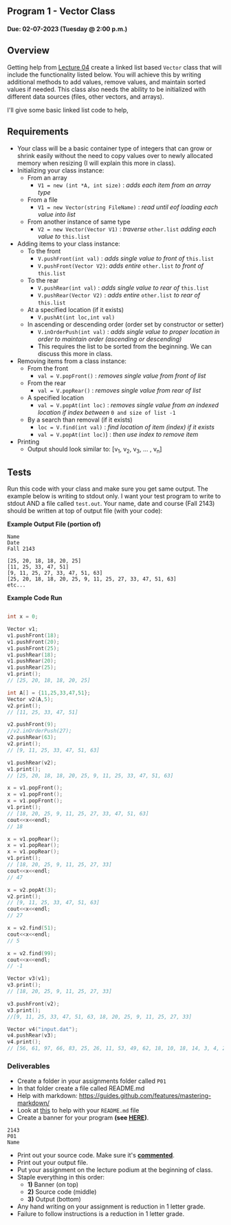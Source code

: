 ## Program 1 - Vector Class
#### Due: 02-07-2023 (Tuesday @ 2:00 p.m.)

## Overview

Getting help from [Lecture 04](../../Lectures/04-Day_05-06/main.cpp)  create a linked list based `Vector` class that will include the functionality listed below. You will achieve this by writing additional methods to add values, remove values, and maintain sorted values if needed. This class also needs the ability to be initialized with different data sources (files, other vectors, and arrays).

I'll give some basic linked list code to help, 

## Requirements

- Your class will be a basic container type of integers that can grow or shrink easily without the need to copy values over to newly allocated memory when resizing (I will explain this more in class).
- Initializing your class instance:
  - From an array
    - `V1 = new (int *A, int size)` : *adds each item from an array type*
  - From a file 
    - `V1 = new Vector(string FileName)` : *read until eof loading each value into list* 
  - From another instance of same type 
    - `V2 = new Vector(Vector V1)` : *traverse* `other.list` *adding each value to* `this.list`
- Adding items to your class instance:
  - To the front
    - `V.pushFront(int val)` : *adds single value to front of* `this.list`
    - `V.pushFront(Vector V2)`: *adds entire* `other.list` *to front of* `this.list`
  - To the rear
    - `V.pushRear(int val)` : *adds single value to rear of* `this.list`
    - `V.pushRear(Vector V2)` : *adds entire* `other.list` *to rear of* `this.list`
  - At a specified location (if it exists)
    - `V.pushAt(int loc,int val)`
  - In ascending or descending order (order set by constructor or setter)
    - `V.inOrderPush(int val)` : *adds single value to proper location in order to maintain order (ascending or descending)*
    - This requires the list to be sorted from the beginning. We can discuss this more in class.
- Removing items from a class instance:
  - From the front
    - `val = V.popFront()` : *removes single value from front of list*
  - From the rear
    - `val = V.popRear()` : *removes single value from rear of list*
  - A specified location
    - `val = V.popAt(int loc)` : *removes single value from an indexed location if index between* `0 and size of list -1`
  - By a search than removal (if it exists)
    - `loc = V.find(int val)`  : *find location of item (index) if it exists*
    - `val = V.popAt(int loc)`) : *then use index to remove item*
- Printing
  - Output should look similar to: [v<sub>1</sub>, v<sub>2</sub>, v<sub>3</sub>, ... , v<sub>n</sub>]
 

## Tests

Run this code with your class and make sure you get same output. The example below is writing to stdout only. I want your test program to write to stdout AND a file called `test.out`. Your name, date and course (Fall 2143) should be written at top of output file (with your code):

**Example Output File (portion of)**
```
Name
Date
Fall 2143

[25, 20, 18, 18, 20, 25]
[11, 25, 33, 47, 51]
[9, 11, 25, 27, 33, 47, 51, 63]
[25, 20, 18, 18, 20, 25, 9, 11, 25, 27, 33, 47, 51, 63]
etc...
```

**Example Code Run**
```cpp

int x = 0;

Vector v1;
v1.pushFront(18);
v1.pushFront(20);
v1.pushFront(25);
v1.pushRear(18);
v1.pushRear(20);
v1.pushRear(25);
v1.print();
// [25, 20, 18, 18, 20, 25]

int A[] = {11,25,33,47,51};
Vector v2(A,5);
v2.print();
// [11, 25, 33, 47, 51]

v2.pushFront(9);
//v2.inOrderPush(27);
v2.pushRear(63);
v2.print();
// [9, 11, 25, 33, 47, 51, 63]

v1.pushRear(v2);
v1.print();
// [25, 20, 18, 18, 20, 25, 9, 11, 25, 33, 47, 51, 63]

x = v1.popFront();
x = v1.popFront();
x = v1.popFront();
v1.print();
// [18, 20, 25, 9, 11, 25, 27, 33, 47, 51, 63]
cout<<x<<endl;
// 18

x = v1.popRear();
x = v1.popRear();
x = v1.popRear();
v1.print();
// [18, 20, 25, 9, 11, 25, 27, 33]
cout<<x<<endl;
// 47

x = v2.popAt(3);
v2.print();
// [9, 11, 25, 33, 47, 51, 63]
cout<<x<<endl;
// 27

x = v2.find(51);
cout<<x<<endl;
// 5

x = v2.find(99);
cout<<x<<endl;
// -1

Vector v3(v1);
v3.print();
// [18, 20, 25, 9, 11, 25, 27, 33]

v3.pushFront(v2);
v3.print();
//[9, 11, 25, 33, 47, 51, 63, 18, 20, 25, 9, 11, 25, 27, 33]

Vector v4("input.dat");
v4.pushRear(v3);
v4.print();
// [56, 61, 97, 66, 83, 25, 26, 11, 53, 49, 62, 18, 10, 18, 14, 3, 4, 23, 18, 24, 26, 27, 54, 14, 12, 45, 65, 98, 56, 97, 15, 84, 98, 9, 11, 25, 33, 47, 51, 63, 18, 20, 25, 9, 11, 25, 27, 33]
```

### Deliverables

- Create a folder in your assignments folder called `P01`
- In that folder create a file called README.md
- Help with markdown: https://guides.github.com/features/mastering-markdown/
- Look at [this](../../Resources/02-Readmees/README.md) to help with your `README.md` file
- Create a banner for your program **(see [HERE](../../Resources/03-Banner/README.md))**.

```
2143 
P01
Name
```

- Print out your source code. Make sure it's **[commented](../../Resources/01-Comments/README.md)**.
- Print out your output file.
- Put your assignment on the lecture podium at the beginning of class.
- Staple everything in this order:
  - **1)** Banner (on top)
  - **2)** Source code (middle)
  - **3)** Output (bottom)
- Any hand writing on your assignment is reduction in 1 letter grade.
- Failure to follow instructions is a reduction in 1 letter grade.

